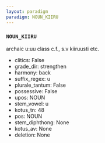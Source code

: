 ```yaml
---
layout: paradigm
paradigm: NOUN_KIIRU
---
```

### ` NOUN_KIIRU `

archaic u:uu class c.f., s.v kiiruusti etc.
* clitics: False
* grade_dir: strengthen
* harmony: back
* suffix_regex: u
* plurale_tantum: False
* possessive: False
* upos: NOUN
* stem_vowel: u
* kotus_tn: 48
* pos: NOUN
* stem_diphthong: None
* kotus_av: None
* deletion: None
